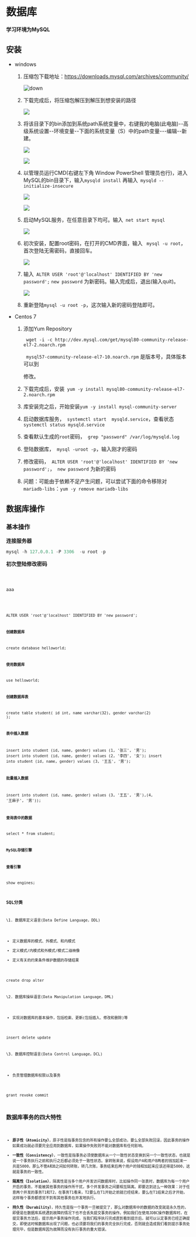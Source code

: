 # **数据库**
   **学习环境为MySQL**
## **安装**

- windows

  1. 压缩包下载地址：<https://downloads.mysql.com/archives/community/>

     ![down](https://github.com/pickled-fish/View/blob/master/Mmmmmmi/resource/MySQLDown.png)

  2. 下载完成后，将压缩包解压到解压到想安装的路径

     ![](https://github.com/pickled-fish/View/blob/master/Mmmmmmi/resource/MySQLPATH.png)

  3. 将该目录下的bin添加到系统path系统变量中，右键我的电脑(此电脑)--高级系统设置--环境变量--下面的系统变量（S）中的path变量---编辑--新建。

     ![](https://github.com/pickled-fish/View/blob/master/Mmmmmmi/resource/binpath.png)

     ![](https://github.com/pickled-fish/View/blob/master/Mmmmmmi/resource/addpath.png)

  4. 以管理员运行CMD(右键左下角 Window PowerShell 管理员也行)，进入MySQL的bin目录下，输入```mysqld install``` 再输入``` mysqld --initialize-insecure```

     ![](https://github.com/pickled-fish/View/blob/master/Mmmmmmi/resource/install.png)

     ![](https://github.com/pickled-fish/View/blob/master/Mmmmmmi/resource/init.png)

  5. 启动MySQL服务，在任意目录下均可。输入``` net start mysql```

     ![](https://github.com/pickled-fish/View/blob/master/Mmmmmmi/resource/start.png)

  6. 初次安装，配置root密码，在打开的CMD界面，输入 ``` mysql -u root```，首次登陆无需密码，直接回车。

     ![](https://github.com/pickled-fish/View/blob/master/Mmmmmmi/resource/rootinit.png)

  7. 输入``` ALTER USER 'root'@'localhost' IDENTIFIED BY 'new password';```   ```new password``` 为新密码。输入完成后，退出(输入quit)。

     ![](https://github.com/pickled-fish/View/blob/master/Mmmmmmi/resource/newpasswd.png)

  8. 重新登陆```mysql -u root -p```，这次输入新的密码登陆即可。

- Centos 7

  1. 添加Yum Repository

     ``` wget -i -c http://dev.mysql.com/get/mysql80-community-release-el7-2.noarch.rpm```

     ``` mysql57-community-release-el7-10.noarch.rpm``` 是版本号，具体版本可以到

     [MySQL官网]: https://dev.mysql.com/downloads/repo/yum/

     修改。

  2. 下载完成后，安装``` yum -y install mysql80-community-release-el7-2.noarch.rpm```

  3. 库安装完之后，开始安装```yum -y install mysql-community-server ```

  4. 启动数据库服务，``` systemctl start  mysqld.service```，查看状态 ```systemctl status mysqld.service```

  5. 查看默认生成的```root```密码，``` grep "password" /var/log/mysqld.log```

  6. 登陆数据库，``` mysql -uroot -p```，输入刚才的密码

  7. 修改密码，``` ALTER USER 'root'@'localhost' IDENTIFIED BY 'new password';```，``` new password``` 为新的密码

  8. 问题：可能由于依赖不足产生问题，可以尝试下面的命令移除对` mariadb-libs`：``` yum -y remove mariadb-libs ``` 


## **数据库操作**

### **基本操作**

**连接服务器**

```sql
mysql -h 127.0.0.1 -P 3306  -u root -p 
```

**初次登陆修改密码**

<code> 

aaa

<code>

ALTER USER 'root'@'localhost' IDENTIFIED BY 'new password'; 

**创建数据库**

create database helloworld; 

**使用数据库**

use helloworld; 

**创建数据库表**

create table student(     id int,     name varchar(32),     gender varchar(2) ); 

**表中插入数据**

insert into student (id, name, gender) values (1, '张三', '男'); insert into student (id, name, gender) values (2, '李四', '女'); insert into student (id, name, gender) values (3, '王五', '男'); 

**批量插入数据**

insert into student (id, name, gender) values (3, '王五', '男'),(4, '王麻子', '男')); 

**查询表中的数据**

select * from student; 

**MySQL存储引擎**

**查看引擎**

show engines; 

### **SQL分类**

\1. 数据库定义语言(Data Define Language，DDL)

- 定义数据库的模式、外模式、和内模式
- 定义模式/内模式和外模式/模式二级映像
- 定义有关的约束条件维护数据的存储结果

create drop alter 

\2. 数据库操纵语言(Data Manipulation Language，DML)

- 实现对数据库的基本操作，包括检索、更新(包括插入、修改和删除)等

insert delete update 

\3. 数据库控制语言(Data Control Language，DCL)

- 负责管理数据库权限以及事务

grant revoke commit 

  

## **数据库事务的四大特性**

- **原子性（Atomicity）**，原子性是指事务包含的所有操作要么全部成功，要么全部失败回滚，因此事务的操作如果成功就必须要完全应用到数据库，如果操作失败则不能对数据库有任何影响。
- **一致性（Consistency）**，一致性是指事务必须使数据库从一个一致性状态变换到另一个一致性状态，也就是说一个事务执行之前和执行之后都必须处于一致性状态。拿转账来说，假设用户A和用户B两者的钱加起来一共是5000，那么不管A和B之间如何转账，转几次账，事务结束后两个用户的钱相加起来应该还得是5000，这就是事务的一致性。
- **隔离性（Isolation）**，隔离性是当多个用户并发访问数据库时，比如操作同一张表时，数据库为每一个用户开启的事务，不能被其他事务的操作所干扰，多个并发事务之间要相互隔离。即要达到这么一种效果：对于任意两个并发的事务T1和T2，在事务T1看来，T2要么在T1开始之前就已经结束，要么在T1结束之后才开始，这样每个事务都感觉不到有其他事务在并发地执行。
- **持久性（Durability）**，持久性是指一个事务一旦被提交了，那么对数据库中的数据的改变就是永久性的，即便是在数据库系统遇到故障的情况下也不会丢失提交事务的操作。例如我们在使用JDBC操作数据库时，在提交事务方法后，提示用户事务操作完成，当我们程序执行完成直到看到提示后，就可以认定事务已经正确提交，即使这时候数据库出现了问题，也必须要将我们的事务完全执行完成，否则就会造成我们看到提示事务处理完毕，但是数据库因为故障而没有执行事务的重大错误。